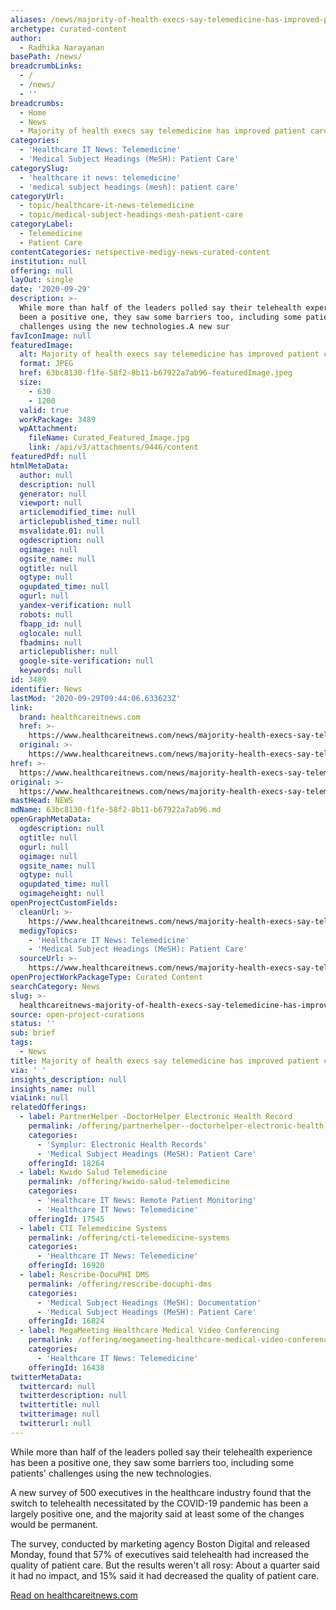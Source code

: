 ```yaml
---
aliases: /news/majority-of-health-execs-say-telemedicine-has-improved-patient-care
archetype: curated-content
author:
  - Radhika Narayanan
basePath: /news/
breadcrumbLinks:
  - /
  - /news/
  - ''
breadcrumbs:
  - Home
  - News
  - Majority of health execs say telemedicine has improved patient care
categories:
  - 'Healthcare IT News: Telemedicine'
  - 'Medical Subject Headings (MeSH): Patient Care'
categorySlug:
  - 'healthcare it news: telemedicine'
  - 'medical subject headings (mesh): patient care'
categoryUrl:
  - topic/healthcare-it-news-telemedicine
  - topic/medical-subject-headings-mesh-patient-care
categoryLabel:
  - Telemedicine
  - Patient Care
contentCategories: netspective-medigy-news-curated-content
institution: null
offering: null
layOut: single
date: '2020-09-29'
description: >-
  While more than half of the leaders polled say their telehealth experience has
  been a positive one, they saw some barriers too, including some patients'
  challenges using the new technologies.A new sur
favIconImage: null
featuredImage:
  alt: Majority of health execs say telemedicine has improved patient care
  format: JPEG
  href: 63bc8130-f1fe-58f2-8b11-b67922a7ab96-featuredImage.jpeg
  size:
    - 630
    - 1200
  valid: true
  workPackage: 3489
  wpAttachment:
    fileName: Curated_Featured_Image.jpg
    link: /api/v3/attachments/9446/content
featuredPdf: null
htmlMetaData:
  author: null
  description: null
  generator: null
  viewport: null
  articlemodified_time: null
  articlepublished_time: null
  msvalidate.01: null
  ogdescription: null
  ogimage: null
  ogsite_name: null
  ogtitle: null
  ogtype: null
  ogupdated_time: null
  ogurl: null
  yandex-verification: null
  robots: null
  fbapp_id: null
  oglocale: null
  fbadmins: null
  articlepublisher: null
  google-site-verification: null
  keywords: null
id: 3489
identifier: News
lastMod: '2020-09-29T09:44:06.633623Z'
link:
  brand: healthcareitnews.com
  href: >-
    https://www.healthcareitnews.com/news/majority-health-execs-say-telemedicine-has-improved-patient-care
  original: >-
    https://www.healthcareitnews.com/news/majority-health-execs-say-telemedicine-has-improved-patient-care
href: >-
  https://www.healthcareitnews.com/news/majority-health-execs-say-telemedicine-has-improved-patient-care
original: >-
  https://www.healthcareitnews.com/news/majority-health-execs-say-telemedicine-has-improved-patient-care
mastHead: NEWS
mdName: 63bc8130-f1fe-58f2-8b11-b67922a7ab96.md
openGraphMetaData:
  ogdescription: null
  ogtitle: null
  ogurl: null
  ogimage: null
  ogsite_name: null
  ogtype: null
  ogupdated_time: null
  ogimageheight: null
openProjectCustomFields:
  cleanUrl: >-
    https://www.healthcareitnews.com/news/majority-health-execs-say-telemedicine-has-improved-patient-care
  medigyTopics:
    - 'Healthcare IT News: Telemedicine'
    - 'Medical Subject Headings (MeSH): Patient Care'
  sourceUrl: >-
    https://www.healthcareitnews.com/news/majority-health-execs-say-telemedicine-has-improved-patient-care
openProjectWorkPackageType: Curated Content
searchCategory: News
slug: >-
  healthcareitnews-majority-of-health-execs-say-telemedicine-has-improved-patient-care
source: open-project-curations
status: ''
sub: brief
tags:
  - News
title: Majority of health execs say telemedicine has improved patient care
via: ' '
insights_description: null
insights_name: null
viaLink: null
relatedOfferings:
  - label: PartnerHelper -DoctorHelper Electronic Health Record
    permalink: /offering/partnerhelper--doctorhelper-electronic-health-record
    categories:
      - 'Symplur: Electronic Health Records'
      - 'Medical Subject Headings (MeSH): Patient Care'
    offeringId: 18264
  - label: Kwido Salud Telemedicine
    permalink: /offering/kwido-salud-telemedicine
    categories:
      - 'Healthcare IT News: Remote Patient Monitoring'
      - 'Healthcare IT News: Telemedicine'
    offeringId: 17545
  - label: CTI Telemedicine Systems
    permalink: /offering/cti-telemedicine-systems
    categories:
      - 'Healthcare IT News: Telemedicine'
    offeringId: 16920
  - label: Rescribe-DocuPHI DMS
    permalink: /offering/rescribe-docuphi-dms
    categories:
      - 'Medical Subject Headings (MeSH): Documentation'
      - 'Medical Subject Headings (MeSH): Patient Care'
    offeringId: 16824
  - label: MegaMeeting Healthcare Medical Video Conferencing
    permalink: /offering/megameeting-healthcare-medical-video-conferencing
    categories:
      - 'Healthcare IT News: Telemedicine'
    offeringId: 16438
twitterMetaData:
  twittercard: null
  twitterdescription: null
  twittertitle: null
  twitterimage: null
  twitterurl: null
---
```

<p>While more than half of the leaders polled say their telehealth experience has been a positive one, they saw some barriers too, including some patients' challenges using the new technologies.</p><p>A new survey of 500 executives in the healthcare industry found that the switch to telehealth necessitated by the COVID-19 pandemic has been a largely positive one, and the majority said at least some of the changes would be permanent. &nbsp;</p><p>The survey, conducted by marketing agency Boston Digital and released Monday, found that 57% of executives said telehealth had increased the quality of patient care. But the results weren't all rosy: About a quarter said it had no impact, and 15% said it had decreased the quality of patient care. &nbsp;</p><p><a href="https://www.healthcareitnews.com/news/majority-health-execs-say-telemedicine-has-improved-patient-care">Read on healthcareitnews.com</a></p>